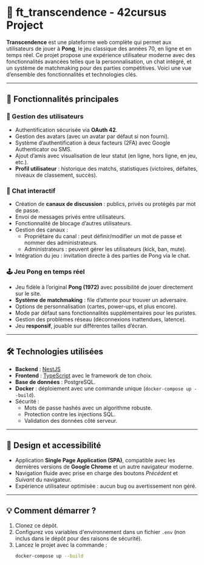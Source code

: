 # 🏓 ft_transcendence - 42cursus Project

**Transcendence** est une plateforme web complète qui permet aux utilisateurs de jouer à **Pong**, le jeu classique des années 70, en ligne et en temps réel. Ce projet propose une expérience utilisateur moderne avec des fonctionnalités avancées telles que la personnalisation, un chat intégré, et un système de matchmaking pour des parties compétitives. Voici une vue d’ensemble des fonctionnalités et technologies clés.

---

## 🚀 Fonctionnalités principales

### 🔐 Gestion des utilisateurs
- Authentification sécurisée via **OAuth 42**.
- Gestion des avatars (avec un avatar par défaut si non fourni).
- Système d’authentification à deux facteurs (2FA) avec Google Authenticator ou SMS.
- Ajout d’amis avec visualisation de leur statut (en ligne, hors ligne, en jeu, etc.).
- **Profil utilisateur** : historique des matchs, statistiques (victoires, défaites, niveaux de classement, succès).

### 💬 Chat interactif
- Création de **canaux de discussion** : publics, privés ou protégés par mot de passe.
- Envoi de messages privés entre utilisateurs.
- Fonctionnalité de blocage d’autres utilisateurs.
- Gestion des canaux :
  - Propriétaire du canal : peut définir/modifier un mot de passe et nommer des administrateurs.
  - Administrateurs : peuvent gérer les utilisateurs (kick, ban, mute).
- Intégration du jeu : invitation directe à des parties de Pong via le chat.

### 🕹️ Jeu Pong en temps réel
- Jeu fidèle à l’original **Pong (1972)** avec possibilité de jouer directement sur le site.
- **Système de matchmaking** : file d’attente pour trouver un adversaire.
- Options de personnalisation (cartes, power-ups, et plus encore).
- Mode par défaut sans fonctionnalités supplémentaires pour les puristes.
- Gestion des problèmes réseau (déconnexions inattendues, latence).
- Jeu **responsif**, jouable sur différentes tailles d’écran.

---

## 🛠️ Technologies utilisées

- **Backend** : [NestJS](https://nestjs.com/)
- **Frontend** : [TypeScript](https://www.typescriptlang.org/) avec le framework de ton choix.
- **Base de données** : PostgreSQL.
- **Docker** : déploiement avec une commande unique (`docker-compose up --build`).
- Sécurité :
  - Mots de passe hashés avec un algorithme robuste.
  - Protection contre les injections SQL.
  - Validation des données côté serveur.

---

## 🎨 Design et accessibilité
- Application **Single Page Application (SPA)**, compatible avec les dernières versions de **Google Chrome** et un autre navigateur moderne.
- Navigation fluide avec prise en charge des boutons *Précédent* et *Suivant* du navigateur.
- Expérience utilisateur optimisée : aucun bug ou avertissement non géré.

---

## 💡 Comment démarrer ?

1. Clonez ce dépôt.
2. Configurez vos variables d'environnement dans un fichier `.env` (non inclus dans le dépôt pour des raisons de sécurité).
3. Lancez le projet avec la commande :
   ```bash
   docker-compose up --build

